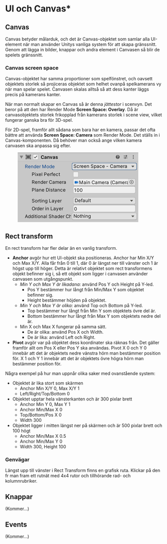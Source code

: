 # UI och Canvas\*

## Canvas

Canvas betyder målarduk, och det är Canvas-objektet som samlar alla UI-element när man använder Unitys vanliga system för att skapa gränssnitt. Genom att lägga in bilder, knappar och andra element i Canvasen så blir de spelets gränssnitt.

### Canvas screen space

Canvas-objektet har samma proportioner som spelfönstret, och oavsett objektets storlek så projiceras objektet som helhet ovanpå spelkamerans vy när man spelar spelet. Canvasen skalas alltså så att dess kanter läggs precis på kamerans kanter.

När man normalt skapar en Canvas så är denna _jättestor_ i scenvyn. Det beror på att den har Render Mode **Screen Space: Overlay**. Då är canvasobjektets storlek frikopplad från kamerans storlek i scene view, vilket fungerar ganska bra för 3D-spel.

För 2D-spel, framför allt sådana som bara har en kamera, passar det ofta bättre att använda **Screen Space: Camera** som Render Mode. Det ställs in i Canvas-komponenten. Då behöver man också ange vilken kamera canvasen ska anpassa sig efter.

<figure><img src="../.gitbook/assets/image (1) (1) (1).png" alt=""><figcaption></figcaption></figure>

## Rect transform

En rect transform har fler delar än en vanlig transform.

* **Anchor** avgör hur ett UI-objekt ska positioneras. Anchor har Min X/Y och Max X/Y. Alla får från 0 till 1, där 0 är längst ner till vänster och 1 är högst upp till höger. Detta är relativt objektet som rect transformens objekt befinner sig i, så ett objekt som ligger i canvasen använder canvasen som utgångspunkt.
  * _Min Y och Max Y är likadana:_ använd Pos Y och Height på Y-led.
    * Pos Y bestämmer hur långt från Min/Max Y som objektet befinner sig.
    * Height bestämmer höjden på objektet.
  * _Min Y och Max Y är olika:_ använd Top och Bottom på Y-led.
    * Top bestämmer hur långt från Min Y som objektets övre del är.
    * Bottom bestämmer hur långt från Max Y som objektets nedre del är.
  * Min X och Max X fungerar på samma sätt.
    * De är olika: använd Pos X och Width.
    * De är lika: använd Left och Right.
* **Pivot** avgör var på objektet dess koordinater ska räknas från. Det gäller framför allt om Pos X eller Pos Y ska användas. Pivot X 0 och Y 0 innebär att det är objektets nedre vänstra hörn man bestämmer position för. X 1 och Y 1 innebär att det är objektets övre högra hörn man bestämmer position för.

Några exempel på hur man uppnår olika saker med ovanstående system:

* Objektet är lika stort som skärmen
  * Anchor Min X/Y 0, Max X/Y 1
  * Left/Right/Top/Bottom 0
* Objektet upptar hela vänsterkanten och är 300 pixlar brett
  * Anchor Min Y 0, Max Y 1
  * Anchor Min/Max X 0
  * Top/Bottom/Pos X 0
  * Width 300
* Objektet ligger i mitten längst ner på skärmen och är 500 pixlar brett och 100 högt
  * Anchor Min/Max X 0.5
  * Anchor Min/Max Y 0
  * Width 300, Height 100

### Genvägar

Längst upp till vänster i Rect Transform finns en grafisk ruta. Klickar på den fr man fram ett rutnät med 4x4 rutor och tillhörande rad- och kolumnrubriker.&#x20;

## Knappar

(Kommer…)

## Events

(Kommer…)
